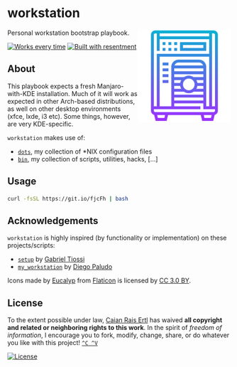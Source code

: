 # workstation

<img src="logo.svg" height="210px" align="right"/>

Personal workstation bootstrap playbook.

[![Works every time][wet]][ftb] [![Built with resentment][btr]][ftb]

[wet]: https://forthebadge.com/images/badges/60-percent-of-the-time-works-every-time.svg
[btr]: https://forthebadge.com/images/badges/built-with-resentment.svg
[ftb]: https://forthebadge.com


## About

This playbook expects a fresh Manjaro-with-KDE installation. Much of it will
work as expected in other Arch-based distributions, as well on other desktop
environments (xfce, lxde, i3 etc). Some things, however, are very KDE-specific.

`workstation` makes use of:

- [`dots`][dots-url], my collection of *NIX configuration files
- [`bin`][bin-url], my collection of scripts, utilities, hacks, [...]

[dots-url]: https://github.com/caian-org/dots
[bin-url]: https://github.com/caian-org/bin


## Usage

```sh
curl -fsSL https://git.io/fjcFh | bash
```


## Acknowledgements

`workstation` is highly inspired (by functionality or implementation) on these
projects/scripts:

- [`setup`][setup] by [Gabriel Tiossi][tioxy]
- [`my_workstation`][mywst] by [Diego Paludo][dpaludo]

Icons made by [Eucalyp][eucalyp] from [Flaticon][flaticon] is
licensed by [CC 3.0 BY][cc3].

[setup]: https://github.com/tioxy/setup
[mywst]: https://github.com/diegopaludo/my_workstation

[tioxy]: https://github.com/tioxy
[dpaludo]: https://github.com/diegopaludo

[eucalyp]: https://www.flaticon.com/authors/eucalyp
[flaticon]: https://www.flaticon.com
[cc3]: http://creativecommons.org/licenses/by/3.0


## License

To the extent possible under law, [Caian Rais Ertl][me] has waived __all
copyright and related or neighboring rights to this work__. In the spirit of
_freedom of information_, I encourage you to fork, modify, change, share, or do
whatever you like with this project! [`^C ^V`][kopimi]

[![License][cc-shield]][cc-url]

[me]: https://github.com/caiertl
[cc-shield]: https://forthebadge.com/images/badges/cc-0.svg
[cc-url]: http://creativecommons.org/publicdomain/zero/1.0

[kopimi]: https://kopimi.com
